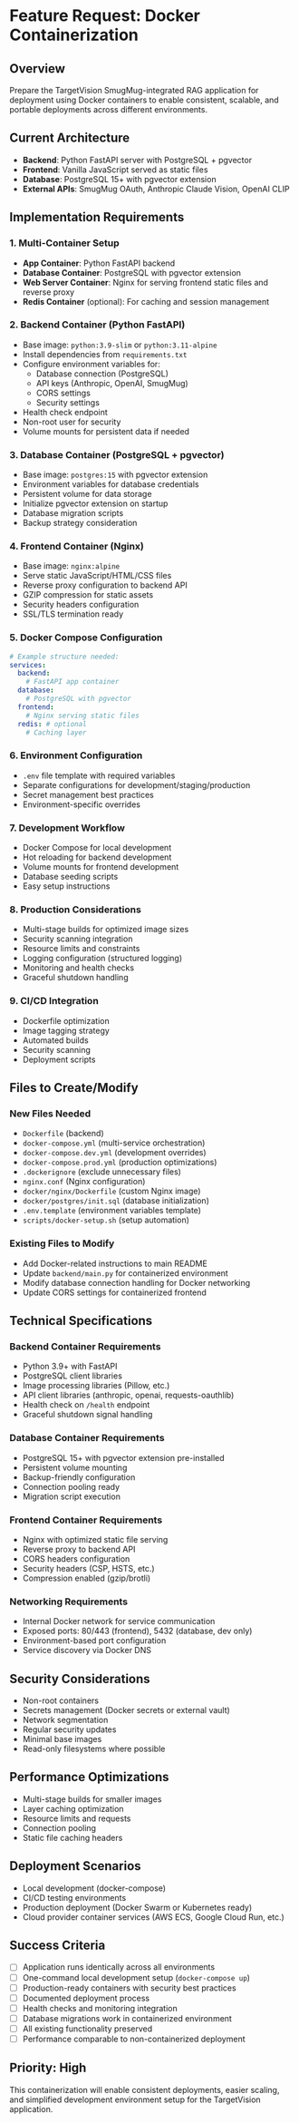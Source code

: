 # Feature Request: Docker Containerization

## Overview
Prepare the TargetVision SmugMug-integrated RAG application for deployment using Docker containers to enable consistent, scalable, and portable deployments across different environments.

## Current Architecture
- **Backend**: Python FastAPI server with PostgreSQL + pgvector
- **Frontend**: Vanilla JavaScript served as static files
- **Database**: PostgreSQL 15+ with pgvector extension
- **External APIs**: SmugMug OAuth, Anthropic Claude Vision, OpenAI CLIP

## Implementation Requirements

### 1. Multi-Container Setup
- **App Container**: Python FastAPI backend
- **Database Container**: PostgreSQL with pgvector extension
- **Web Server Container**: Nginx for serving frontend static files and reverse proxy
- **Redis Container** (optional): For caching and session management

### 2. Backend Container (Python FastAPI)
- Base image: `python:3.9-slim` or `python:3.11-alpine`
- Install dependencies from `requirements.txt`
- Configure environment variables for:
  - Database connection (PostgreSQL)
  - API keys (Anthropic, OpenAI, SmugMug)
  - CORS settings
  - Security settings
- Health check endpoint
- Non-root user for security
- Volume mounts for persistent data if needed

### 3. Database Container (PostgreSQL + pgvector)
- Base image: `postgres:15` with pgvector extension
- Environment variables for database credentials
- Persistent volume for data storage
- Initialize pgvector extension on startup
- Database migration scripts
- Backup strategy consideration

### 4. Frontend Container (Nginx)
- Base image: `nginx:alpine`
- Serve static JavaScript/HTML/CSS files
- Reverse proxy configuration to backend API
- GZIP compression for static assets
- Security headers configuration
- SSL/TLS termination ready

### 5. Docker Compose Configuration
```yaml
# Example structure needed:
services:
  backend:
    # FastAPI app container
  database:
    # PostgreSQL with pgvector
  frontend:
    # Nginx serving static files
  redis: # optional
    # Caching layer
```

### 6. Environment Configuration
- `.env` file template with required variables
- Separate configurations for development/staging/production
- Secret management best practices
- Environment-specific overrides

### 7. Development Workflow
- Docker Compose for local development
- Hot reloading for backend development
- Volume mounts for frontend development
- Database seeding scripts
- Easy setup instructions

### 8. Production Considerations
- Multi-stage builds for optimized image sizes
- Security scanning integration
- Resource limits and constraints
- Logging configuration (structured logging)
- Monitoring and health checks
- Graceful shutdown handling

### 9. CI/CD Integration
- Dockerfile optimization
- Image tagging strategy
- Automated builds
- Security scanning
- Deployment scripts

## Files to Create/Modify

### New Files Needed
- `Dockerfile` (backend)
- `docker-compose.yml` (multi-service orchestration)
- `docker-compose.dev.yml` (development overrides)
- `docker-compose.prod.yml` (production optimizations)
- `.dockerignore` (exclude unnecessary files)
- `nginx.conf` (Nginx configuration)
- `docker/nginx/Dockerfile` (custom Nginx image)
- `docker/postgres/init.sql` (database initialization)
- `.env.template` (environment variables template)
- `scripts/docker-setup.sh` (setup automation)

### Existing Files to Modify
- Add Docker-related instructions to main README
- Update `backend/main.py` for containerized environment
- Modify database connection handling for Docker networking
- Update CORS settings for containerized frontend

## Technical Specifications

### Backend Container Requirements
- Python 3.9+ with FastAPI
- PostgreSQL client libraries
- Image processing libraries (Pillow, etc.)
- API client libraries (anthropic, openai, requests-oauthlib)
- Health check on `/health` endpoint
- Graceful shutdown signal handling

### Database Container Requirements
- PostgreSQL 15+ with pgvector extension pre-installed
- Persistent volume mounting
- Backup-friendly configuration
- Connection pooling ready
- Migration script execution

### Frontend Container Requirements
- Nginx with optimized static file serving
- Reverse proxy to backend API
- CORS headers configuration
- Security headers (CSP, HSTS, etc.)
- Compression enabled (gzip/brotli)

### Networking Requirements
- Internal Docker network for service communication
- Exposed ports: 80/443 (frontend), 5432 (database, dev only)
- Environment-based port configuration
- Service discovery via Docker DNS

## Security Considerations
- Non-root containers
- Secrets management (Docker secrets or external vault)
- Network segmentation
- Regular security updates
- Minimal base images
- Read-only filesystems where possible

## Performance Optimizations
- Multi-stage builds for smaller images
- Layer caching optimization
- Resource limits and requests
- Connection pooling
- Static file caching headers

## Deployment Scenarios
- Local development (docker-compose)
- CI/CD testing environments
- Production deployment (Docker Swarm or Kubernetes ready)
- Cloud provider container services (AWS ECS, Google Cloud Run, etc.)

## Success Criteria
- [ ] Application runs identically across all environments
- [ ] One-command local development setup (`docker-compose up`)
- [ ] Production-ready containers with security best practices
- [ ] Documented deployment process
- [ ] Health checks and monitoring integration
- [ ] Database migrations work in containerized environment
- [ ] All existing functionality preserved
- [ ] Performance comparable to non-containerized deployment

## Priority: High
This containerization will enable consistent deployments, easier scaling, and simplified development environment setup for the TargetVision application.